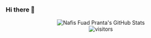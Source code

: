 ### Hi there 👋

<div align="center">
    <img src="https://github-readme-stats.vercel.app/api?username=nfpranta&theme=algolia&show_icons=true" alt="Nafis Fuad Pranta's GitHub Stats">
    <br />
    <img src="https://api.visitorbadge.io/api/visitors?path=https%3A%2F%2Fgithub.com%2Fnfpranta&label=VISITORS&labelColor=%23dce775&countColor=%232ccce4&style=flat&labelStyle=upper" alt="visitors">
</div>
<!--
**nfpranta/nfpranta** is a ✨ _special_ ✨ repository because its `README.md` (this file) appears on your GitHub profile.

Here are some ideas to get you started:

- 🔭 I’m currently working on ...
- 🌱 I’m currently learning ...
- 👯 I’m looking to collaborate on ...
- 🤔 I’m looking for help with ...
- 💬 Ask me about ...
- 📫 How to reach me: ...
- 😄 Pronouns: ...
- ⚡ Fun fact: ...
-->
